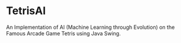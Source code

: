 # TetrisAI
An Implementation of AI (Machine Learning through Evolution) on the Famous Arcade Game Tetris using Java Swing.
